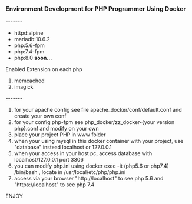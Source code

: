 <h3>Environment Development for PHP Programmer Using Docker</h3>

<p><strong>-------</strong></p>
<ul>
    <li>httpd:alpine</li>
    <li>mariadb:10.6.2</li>
    <li>php:5.6-fpm</li>
    <li>php:7.4-fpm</li>
    <li>php:8.0 <strong>soon...</strong></li>
</ul>
<p> Enabled Extension on each php </p>
<ol>
    <li>memcached</li>
    <li>imagick</li>
</ol>
<p><strong>-------</strong></p>

1. for your apache config see file apache_docker/conf/default.conf and create your own conf
2. for your config php-fpm see php_docker/zz_docker-{your version php}.conf and modify on your own
3. place your project PHP in www folder
4. when your using mysql in this docker container with your project, use "database" instead localhost or 127.0.0.1
5. when your access in your host pc, access database with localhost/127.0.0.1 port 3306
6. you can modify php.ini using docker exec -it (php5.6 or php7.4) /bin/bash , locate in /usr/local/etc/php/php.ini
7. access via your browser "http://localhost" to see php 5.6 and "https://localhost" to see php 7.4


ENJOY